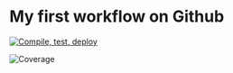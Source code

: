# My first workflow on Github

[![Compile, test, deploy](https://github.com/JoshuaYeong/Giphy/actions/workflows/main.yaml/badge.svg)](https://github.com/JoshuaYeong/Giphy/actions/workflows/main.yaml)

![Coverage](https://dos3bucket.sgp1.digitaloceanspaces.com/coverage/Giphy/jacoco.svg)